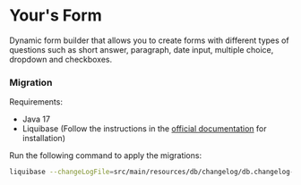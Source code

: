 # Your's Form 

Dynamic form builder that allows you to create forms with different types of questions such as short answer, paragraph, date input, multiple choice, dropdown and checkboxes.

### Migration 

Requirements:
- Java 17
- Liquibase (Follow the instructions in the [official documentation](https://docs.liquibase.com/start/install/home.html) for installation)

Run the following command to apply the migrations:
```bash
liquibase --changeLogFile=src/main/resources/db/changelog/db.changelog-master.sql --url=jdbc:postgresql://localhost:5432/your_form --username=your_form --password=your_form update
```

